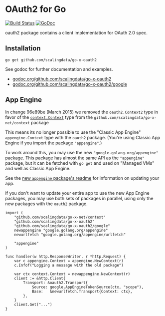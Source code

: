 # OAuth2 for Go

[![Build Status](https://travis-ci.org/golang/oauth2.svg?branch=master)](https://travis-ci.org/golang/oauth2)
[![GoDoc](https://godoc.org/github.com/scalingdata/go-x-oauth2?status.svg)](https://godoc.org/github.com/scalingdata/go-x-oauth2)

oauth2 package contains a client implementation for OAuth 2.0 spec.

## Installation

~~~~
go get github.com/scalingdata/go-x-oauth2
~~~~

See godoc for further documentation and examples.

* [godoc.org/github.com/scalingdata/go-x-oauth2](http://godoc.org/github.com/scalingdata/go-x-oauth2)
* [godoc.org/github.com/scalingdata/go-x-oauth2/google](http://godoc.org/github.com/scalingdata/go-x-oauth2/google)


## App Engine

In change 96e89be (March 2015) we removed the `oauth2.Context2` type in favor
of the [`context.Context`](https://github.com/scalingdata/go-x-net/context#Context) type from
the `github.com/scalingdata/go-x-net/context` package

This means its no longer possible to use the "Classic App Engine"
`appengine.Context` type with the `oauth2` package. (You're using
Classic App Engine if you import the package `"appengine"`.)

To work around this, you may use the new `"google.golang.org/appengine"`
package. This package has almost the same API as the `"appengine"` package,
but it can be fetched with `go get` and used on "Managed VMs" and well as
Classic App Engine.

See the [new `appengine` package's readme](https://github.com/golang/appengine#updating-a-go-app-engine-app)
for information on updating your app.

If you don't want to update your entire app to use the new App Engine packages,
you may use both sets of packages in parallel, using only the new packages
with the `oauth2` package.

	import (
		"github.com/scalingdata/go-x-net/context"
		"github.com/scalingdata/go-x-oauth2"
		"github.com/scalingdata/go-x-oauth2/google"
		newappengine "google.golang.org/appengine"
		newurlfetch "google.golang.org/appengine/urlfetch"

		"appengine"
	)

	func handler(w http.ResponseWriter, r *http.Request) {
		var c appengine.Context = appengine.NewContext(r)
		c.Infof("Logging a message with the old package")

		var ctx context.Context = newappengine.NewContext(r)
		client := &http.Client{
			Transport: &oauth2.Transport{
				Source: google.AppEngineTokenSource(ctx, "scope"),
				Base:   &newurlfetch.Transport{Context: ctx},
			},
		}
		client.Get("...")
	}

